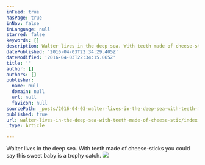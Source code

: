 ```yaml
---
inFeed: true
hasPage: true
inNav: false
inLanguage: null
starred: false
keywords: []
description: Walter lives in the deep sea. With teeth made of cheese-sticks and eyes like Hurricane
datePublished: '2016-04-03T22:34:29.405Z'
dateModified: '2016-04-03T22:34:15.065Z'
title: ''
author: []
authors: []
publisher:
  name: null
  domain: null
  url: null
  favicon: null
sourcePath: _posts/2016-04-03-walter-lives-in-the-deep-sea-with-teeth-made-of-cheese-stic.md
published: true
url: walter-lives-in-the-deep-sea-with-teeth-made-of-cheese-stic/index.html
_type: Article

---
```

Walter lives in the deep sea. With teeth made of cheese-sticks you could say this sweet baby is a trophy catch. ![](https://the-grid-user-content.s3-us-west-2.amazonaws.com/b2f2209a-5017-47a7-9dd0-e1cb84e9f834.jpg)